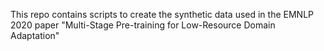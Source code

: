 This repo contains scripts to create the synthetic data used in the EMNLP 2020 paper "Multi-Stage Pre-training for Low-Resource Domain Adaptation"
